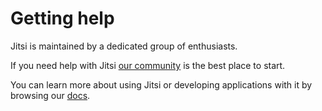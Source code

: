 # Getting help

Jitsi is maintained by a dedicated group of enthusiasts.

If you need help with Jitsi [our community](https://community.jitsi.org) is the best place to start.

You can learn more about using Jitsi or developing applications with it by browsing our [docs](docs/intro).
